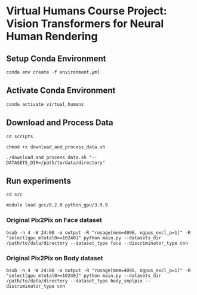 # Virtual Humans Course Project: Vision Transformers for Neural Human Rendering

## Setup Conda Environment

```
conda env create -f environment.yml
```

## Activate Conda Environment

```
conda activate virtual_humans
```

## Download and Process Data

```
cd scripts

chmod +x download_and_process_data.sh

./download_and_process_data.sh "--DATASETS_DIR=/path/to/data/directory"
```

## Run experiments

```
cd src

module load gcc/8.2.0 python_gpu/3.9.9
```

### Original Pix2Pix on Face dataset

```
bsub -n 4 -W 24:00 -o output -R "rusage[mem=4096, ngpus_excl_p=1]" -R "select[gpu_mtotal0>=10240]" python main.py --datasets_dir /path/to/data/directory --dataset_type face --discriminator_type cnn
```

### Original Pix2Pix on Body dataset

```
bsub -n 4 -W 24:00 -o output -R "rusage[mem=4096, ngpus_excl_p=1]" -R "select[gpu_mtotal0>=10240]" python main.py --datasets_dir /path/to/data/directory --dataset_type body_smplpix --discriminator_type cnn
```
